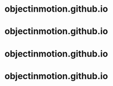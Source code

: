 # objectinmotion.github.io
# objectinmotion.github.io
# objectinmotion.github.io
# objectinmotion.github.io

